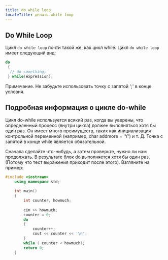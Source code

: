 ```yaml
---
title: do while loop
localeTitle: делать while loop
---
```

## Do While Loop

Цикл `do while loop` почти такой же, как цикл while. Цикл `do while loop` имеет следующий вид:

```cpp
do 
 { 
  // do something; 
 } while(expression); 
```

Примечание. Не забудьте использовать точку с запятой ';' в конце условия.

## Подробная информация о цикле do-while

Цикл do-while используется всякий раз, когда вы уверены, что определенный процесс (внутри цикла) должен выполняться хотя бы один раз. Он имеет много преимуществ, таких как инициализация контрольной переменной (например, char addmore = 'Y') и т. Д. Точка с запятой в конце while является обязательной.

Сначала сделайте что-нибудь, а затем проверьте, нужно ли нам продолжать. В результате блок do выполняется хотя бы один раз. (Потому что тест выражения приходит после этого). Взгляните на пример:

```cpp
#include <iostream> 
    using namespace std; 
 
    int main() 
    { 
        int counter, howmuch; 
 
        cin >> howmuch; 
        counter = 0; 
        do 
        { 
            counter++; 
            cout << counter << '\n'; 
        } 
        while ( counter < howmuch); 
        return 0; 
    } 

```